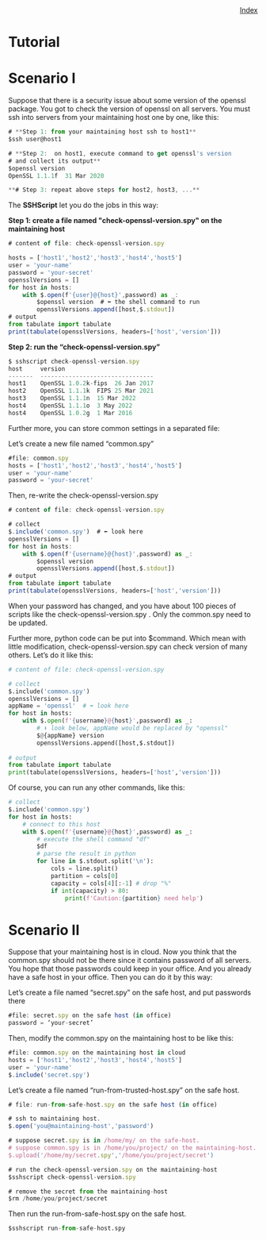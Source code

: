 <div style="text-align:right"><a href="./index">Index</a></div>

# Tutorial

# Scenario I

Suppose that there is a security issue about some version of the openssl package. You got to check the version of openssl on all servers. You must ssh into servers from your maintaining host one by one, like this:

```jsx
# **Step 1: from your maintaining host ssh to host1**
$ssh user@host1

# **Step 2:  on host1, execute command to get openssl's version 
# and collect its output**
$openssl version
OpenSSL 1.1.1f  31 Mar 2020

**# Step 3: repeat above steps for host2, host3, ...**
```

The **SSHScript** let you do the jobs in this way:

**Step 1: create a file named "check-openssl-version.spy" on the maintaining host**

```jsx
# content of file: check-openssl-version.spy

hosts = ['host1','host2','host3','host4','host5']
user = 'your-name'
password = 'your-secret'
opensslVersions = []
for host in hosts:
    with $.open(f'{user}@{host}',password) as _:
        $openssl version  # ⬅ the shell command to run  
        opensslVersions.append([host,$.stdout])
# output
from tabulate import tabulate
print(tabulate(opensslVersions, headers=['host','version']))
```

**Step 2: run the “check-openssl-version.spy”** 

```jsx
$ sshscript check-openssl-version.spy
host     version
-------  --------------------------------
host1    OpenSSL 1.0.2k-fips  26 Jan 2017
host2    OpenSSL 1.1.1k  FIPS 25 Mar 2021
host3    OpenSSL 1.1.1n  15 Mar 2022
host4    OpenSSL 1.1.1o  3 May 2022
host4    OpenSSL 1.0.2g  1 Mar 2016
```

Further more, you can store common settings in a separated file:

Let’s create a new file named “common.spy”

```jsx
#file: common.spy
hosts = ['host1','host2','host3','host4','host5']
user = 'your-name'
password = 'your-secret'
```

Then, re-write the check-openssl-version.spy 

```jsx
# content of file: check-openssl-version.spy

# collect
$.include('common.spy')  # ⬅ look here
opensslVersions = []
for host in hosts:
    with $.open(f'{username}@{host}',password) as _:
        $openssl version
        opensslVersions.append([host,$.stdout])
# output
from tabulate import tabulate
print(tabulate(opensslVersions, headers=['host','version']))
```

When your password has changed, and you have about 100 pieces of scripts like the  check-openssl-version.spy . Only the common.spy need to be updated.

Further more, python code can be put into $command. Which mean with little modification, check-openssl-version.spy can check version of many others. Let’s do it like this:

```python
# content of file: check-openssl-version.spy

# collect
$.include('common.spy')  
opensslVersions = []
appName = 'openssl'  # ⬅ look here
for host in hosts:
    with $.open(f'{username}@{host}',password) as _:
        # ⬇ look below, appName would be replaced by "openssl"
        $@{appName} version    
        opensslVersions.append([host,$.stdout])
            
# output
from tabulate import tabulate
print(tabulate(opensslVersions, headers=['host','version']))
```

Of course, you can run any other commands, like this:

```python
# collect
$.include('common.spy')  
for host in hosts:
    # connect to this host
    with $.open(f'{username}@{host}',password) as _:
        # execute the shell command "df"
        $df
        # parse the result in python
        for line in $.stdout.split('\n'):
            cols = line.split()
            partition = cols[0]
            capacity = cols[4][:-1] # drop "%"
            if int(capacity) > 80:
                print(f'Caution:{partition} need help')

```

# Scenario II

Suppose that your maintaining host is in cloud. Now you think that the common.spy should not be there since it contains password of all servers. You hope that those passwords could keep in your office. And you already have a safe host in your office. Then you can do it by this way:

Let’s create a file named “secret.spy” on the safe host, and put passwords there

```jsx
#file: secret.spy on the safe host (in office)
password = ‘your-secret’
```

Then, modify the common.spy on the maintaining host to be like this:

```jsx
#file: common.spy on the maintaining host in cloud
hosts = ['host1','host2','host3','host4','host5']
user = 'your-name'
$.include('secret.spy')
```

Let’s create a file named “run-from-trusted-host.spy” on the safe host.

```jsx
# file: run-from-safe-host.spy on the safe host (in office)

# ssh to maintaining host.
$.open('you@maintaining-host','password')

# suppose secret.spy is in /home/my/ on the safe-host.
# suppose common.spy is in /home/you/project/ on the maintaining-host.
$.upload('/home/my/secret.spy','/home/you/project/secret')

# run the check-openssl-version.spy on the maintaining-host
$sshscript check-openssl-version.spy

# remove the secret from the maintaining-host
$rm /home/you/project/secret

```

Then run the run-from-safe-host.spy on the safe host.

```python
$sshscript run-from-safe-host.spy
```
